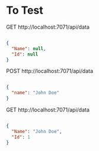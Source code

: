 # To Test

GET http://localhost:7071/api/data
```json

{
  "Name": null,
  "Id": null
}
```

POST http://localhost:7071/api/data
```json

{
  "name": "John Doe"
}
```

GET http://localhost:7071/api/data
```json

{
  "Name": "John Doe",
  "Id": 1
}
```